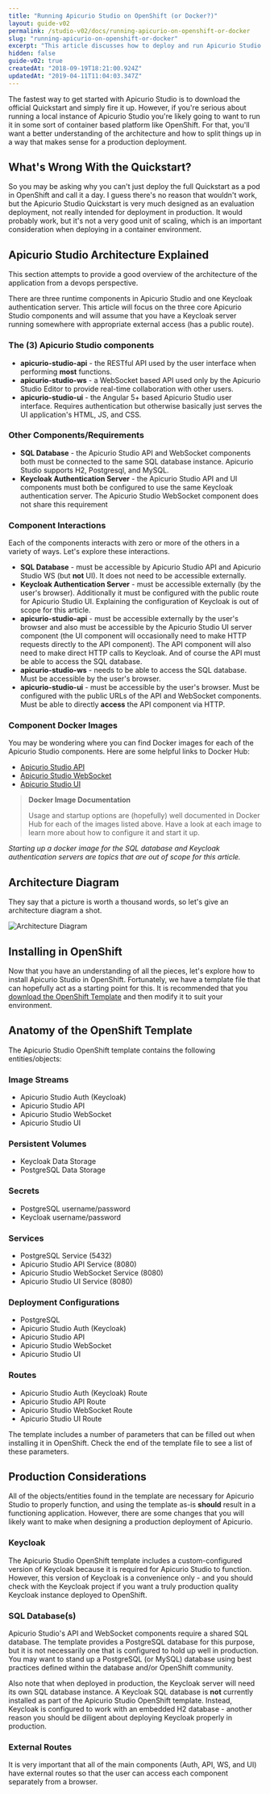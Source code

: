 ```yaml
---
title: "Running Apicurio Studio on OpenShift (or Docker?)"
layout: guide-v02
permalink: /studio-v02/docs/running-apicurio-on-openshift-or-docker
slug: "running-apicurio-on-openshift-or-docker"
excerpt: "This article discusses how to deploy and run Apicurio Studio in an environment like OpenShift.  This is also a good place to go for an explanation of the architecture of the application."
hidden: false
guide-v02: true
createdAt: "2018-09-19T18:21:00.924Z"
updatedAt: "2019-04-11T11:04:03.347Z"
---
```

The fastest way to get started with Apicurio Studio is to download the official Quickstart and simply fire it up.  However, if you're serious about running a local instance of Apicurio Studio you're likely going to want to run it in some sort of container based platform like OpenShift.  For that, you'll want a better understanding of the architecture and how to split things up in a way that makes sense for a production deployment.

## What's Wrong With the Quickstart?
So you may be asking why you can't just deploy the full Quickstart as a pod in OpenShift and call it a day.  I guess there's no reason that wouldn't work, but the Apicurio Studio Quickstart is very much designed as an evaluation deployment, not really intended for deployment in production.  It would probably work, but it's not a very good unit of scaling, which is an important consideration when deploying in a container environment.

## Apicurio Studio Architecture Explained
This section attempts to provide a good overview of the architecture of the application from a devops perspective.

There are three runtime components in Apicurio Studio and one Keycloak authentication server.  This article will focus on the three core Apicurio Studio components and will assume that you have a Keycloak server running somewhere with appropriate external access (has a public route).  

### The (3) Apicurio Studio components

  * **apicurio-studio-api** - the RESTful API used by the user interface when performing **most** functions.
  * **apicurio-studio-ws** - a WebSocket based API used only by the Apicurio Studio Editor to provide real-time collaboration with other users.
  * **apicurio-studio-ui** - the Angular 5+ based Apicurio Studio user interface.  Requires authentication but otherwise basically just serves the UI application's HTML, JS, and CSS.

### Other Components/Requirements

* **SQL Database** - the Apicurio Studio API and WebSocket components both must be connected to the same SQL database instance.  Apicurio Studio supports H2, Postgresql, and MySQL.
* **Keycloak Authentication Server** - the Apicurio Studio API and UI components must both be configured to use the same Keycloak authentication server.  The Apicurio Studio WebSocket component does not share this requirement

### Component Interactions

Each of the components interacts with zero or more of the others in a variety of ways.  Let's explore these interactions.

* **SQL Database** - must be accessible by Apicurio Studio API and Apicurio Studio WS (but **not** UI).  It does not need to be accessible externally.
* **Keycloak Authentication Server** - must be accessible externally (by the user's browser).  Additionally it must be configured with the public route for Apicurio Studio UI.  Explaining the configuration of Keycloak is out of scope for this article.
* **apicurio-studio-api** - must be accessible externally by the user's browser and also must be accessible by the Apicurio Studio UI server component (the UI component will occasionally need to make HTTP requests directly to the API component).  The API component will also need to make direct HTTP calls to Keycloak.  And of course the API must be able to access the SQL database.
* **apicurio-studio-ws** - needs to be able to access the SQL database. Must be accessible by the user's browser.
* **apicurio-studio-ui** - must be accessible by the user's browser.  Must be configured with the public URLs of the API and WebSocket components.  Must be able to directly **access** the API component via HTTP.

### Component Docker Images

You may be wondering where you can find Docker images for each of the Apicurio Studio components.  Here are some helpful links to Docker Hub:

* [Apicurio Studio API](https://hub.docker.com/r/apicurio/apicurio-studio-api/)
* [Apicurio Studio WebSocket](https://hub.docker.com/r/apicurio/apicurio-studio-ws/)
* [Apicurio Studio UI](https://hub.docker.com/r/apicurio/apicurio-studio-ui/)

> **Docker Image Documentation**
>
> Usage and startup options are (hopefully) well documented in Docker Hub for each of the images listed above.  Have a look at each image to learn more about how to configure it and start it up.

*Starting up a docker image for the SQL database and Keycloak authentication servers are topics that are out of scope for this article.* 

## Architecture Diagram
They say that a picture is worth a thousand words, so let's give an architecture diagram a shot.

![Architecture Diagram](/images/guides/arch-diagram.png)

## Installing in OpenShift
Now that you have an understanding of all the pieces, let's explore how to install Apicurio Studio in OpenShift.  Fortunately, we have a template file that can hopefully act as a starting point for this.  It is recommended that you [download the OpenShift Template](https://github.com/Apicurio/apicurio-studio/blob/master/distro/openshift/apicurio-template.yml) and then modify it to suit your environment.

Anatomy of the OpenShift Template
---

The Apicurio Studio OpenShift template contains the following entities/objects:

### Image Streams
* Apicurio Studio Auth (Keycloak)
* Apicurio Studio API
* Apicurio Studio WebSocket
* Apicurio Studio UI

### Persistent Volumes
* Keycloak Data Storage
* PostgreSQL Data Storage

### Secrets
* PostgreSQL username/password
* Keycloak username/password

### Services
* PostgreSQL Service (5432)
* Apicurio Studio API Service (8080)
* Apicurio Studio WebSocket Service (8080)
* Apicurio Studio UI Service (8080)

### Deployment Configurations
* PostgreSQL
* Apicurio Studio Auth (Keycloak)
* Apicurio Studio API
* Apicurio Studio WebSocket
* Apicurio Studio UI

### Routes
* Apicurio Studio Auth (Keycloak) Route
* Apicurio Studio API Route
* Apicurio Studio WebSocket Route
* Apicurio Studio UI Route

The template includes a number of parameters that can be filled out when installing it in OpenShift.  Check the end of the template file to see a list of these parameters.

Production Considerations
---
All of the objects/entities found in the template are necessary for Apicurio Studio to properly function, and using the template as-is **should** result in a functioning application.  However, there are some changes that you will likely want to make when designing a production deployment of Apicurio.

### Keycloak
The Apicurio Studio OpenShift template includes a custom-configured version of Keycloak because it is required for Apicurio Studio to function.  However, this version of Keycloak is a convenience only - and you should check with the Keycloak project if you want a truly production quality Keycloak instance deployed to OpenShift.

### SQL Database(s)
Apicurio Studio's API and WebSocket components require a shared SQL database.  The template provides a PostgreSQL database for this purpose, but it is not necessarily one that is configured to hold up well in production.  You may want to stand up a PostgreSQL (or MySQL) database using best practices defined within the database and/or OpenShift community.

Also note that when deployed in production, the Keycloak server will need its own SQL database instance.  A Keycloak SQL database is **not** currently installed as part of the Apicurio Studio OpenShift template.  Instead, Keycloak is configured to work with an embedded H2 database - another reason you should be diligent about deploying Keycloak properly in production.

### External Routes
It is very important that all of the main components (Auth, API, WS, and UI) have external routes so that the user can access each component separately from a browser.